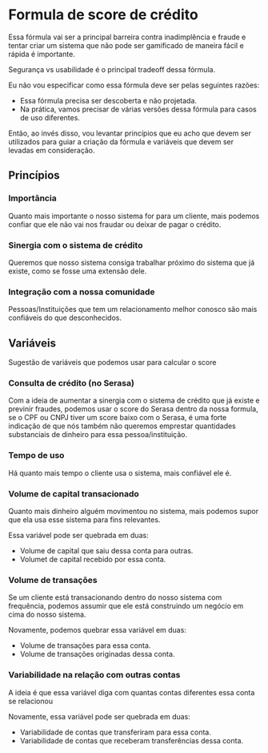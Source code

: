 # Formula de score de crédito 

Essa fórmula vai ser a principal barreira contra inadimplência e fraude e tentar criar um sistema que não pode ser gamificado de maneira fácil e rápida é importante.

Segurança vs usabilidade é o principal tradeoff dessa fórmula.

Eu não vou especificar como essa fórmula deve ser pelas seguintes razões:

- Essa fórmula precisa ser descoberta e não projetada.
- Na prática, vamos precisar de várias versões dessa fórmula para casos de uso diferentes.

Então, ao invés disso, vou levantar princípios que eu acho que devem ser utilizados para guiar a criação da fórmula e variáveis que devem ser levadas em consideração.

## Princípios

### Importância

Quanto mais importante o nosso sistema for para um cliente, mais podemos confiar que ele não vai nos fraudar ou deixar de pagar o crédito.

### Sinergia com o sistema de crédito

Queremos que nosso sistema consiga trabalhar próximo do sistema que já existe, como se fosse uma extensão dele.

### Integração com a nossa comunidade

Pessoas/Instituições que tem um relacionamento melhor conosco são mais confiáveis do que desconhecidos.

## Variáveis

Sugestão de variáveis que podemos usar para calcular o score

### Consulta de crédito (no Serasa)

Com a ideia de aumentar a sinergia com o sistema de crédito que já existe e previnir fraudes, podemos usar o score do Serasa dentro da nossa formula, se o CPF ou CNPJ tiver um score baixo com o Serasa, é uma forte indicação de que nós também não queremos emprestar quantidades substanciais de dinheiro para essa pessoa/instituição.

### Tempo de uso 

Há quanto mais tempo o cliente usa o sistema, mais confiável ele é.


### Volume de capital transacionado

Quanto mais dinheiro alguém movimentou no sistema, mais podemos supor que ela usa esse sistema para fins relevantes.

Essa variável pode ser quebrada em duas: 
- Volume de capital que saiu dessa conta para outras.
- Volumet de capital recebido por essa conta.

### Volume de transações 

Se um cliente está transacionando dentro do nosso sistema com frequência, podemos assumir que ele está construindo um negócio em cima do nosso sistema.

Novamente, podemos quebrar essa variável em duas:
- Volume de transações para essa conta.
- Volume de transações originadas dessa conta.

### Variabilidade na relação com outras contas

A ideia é que essa variável diga com quantas contas diferentes essa conta se relacionou

Novamente, essa variável pode ser quebrada em duas:
- Variabilidade de contas que transferiram para essa conta.
- Variabilidade de contas que receberam transferências dessa conta.